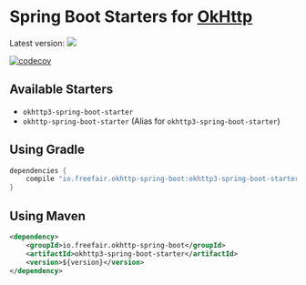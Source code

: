 # Spring Boot Starters for [OkHttp](http://square.github.io/okhttp/) 

Latest version: [![](https://jitpack.io/v/io.freefair/okhttp-spring-boot.svg)](https://jitpack.io/#io.freefair/okhttp-spring-boot)

[![codecov](https://codecov.io/gh/freefair/okhttp-spring-boot/branch/master/graph/badge.svg)](https://codecov.io/gh/freefair/okhttp-spring-boot)

## Available Starters

- `okhttp3-spring-boot-starter`
- `okhttp-spring-boot-starter` (Alias for `okhttp3-spring-boot-starter`)

## Using Gradle
```gradle
dependencies {
    compile "io.freefair.okhttp-spring-boot:okhttp3-spring-boot-starter:$version"
}
```
## Using Maven
```xml
<dependency>
    <groupId>io.freefair.okhttp-spring-boot</groupId>
    <artifactId>okhttp3-spring-boot-starter</artifactId>
    <version>${version}</version>
</dependency>
```
